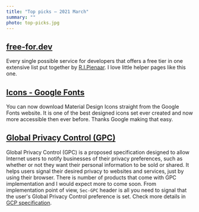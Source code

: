 ```yaml
---
title: "Top picks — 2021 March"
summary: ""
photo: top-picks.jpg
---
```


## [free-for.dev](https://free-for.dev/)

Every single possible service for developers that offers a free tier in one extensive list put together by [R.I.Pienaar](https://twitter.com/ripienaar). I love little helper pages like this one.

## [Icons - Google Fonts](https://fonts.google.com/icons)

You can now download Material Design Icons straight from the Google Fonts website. It is one of the best designed icons set ever created and now more accessible then ever before. Thanks Google making that easy.

## [Global Privacy Control (GPC)](https://globalprivacycontrol.org)

Global Privacy Control (GPC) is a proposed specification designed to allow Internet users to notify businesses of their privacy preferences, such as whether or not they want their personal information to be sold or shared. It helps users signal their desired privacy to websites and services, just by using their browser. There is number of products that come with GPC implementation and I would expect more to come soon. From implementation point of view, `Sec-GPC` header is all you need to signal that the user's Global Privacy Control preference is set. Check more details in [GCP specification](https://globalprivacycontrol.github.io/gpc-spec/).

